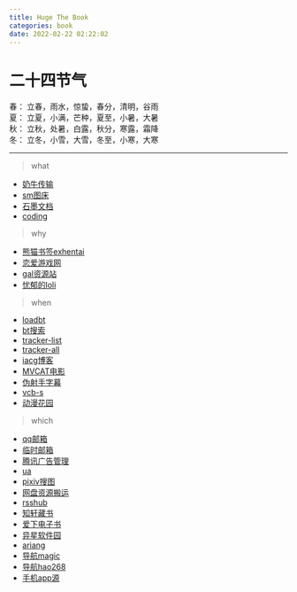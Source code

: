 ```yaml
---
title: Huge The Book
categories: book
date: 2022-02-22 02:22:02
---
```


# 二十四节气

春：  立春，雨水，惊蛰，春分，清明，谷雨  
夏：  立夏，小满，芒种，夏至，小暑，大暑  
秋：  立秋，处暑，白露，秋分，寒露，霜降  
冬：  立冬，小雪，大雪，冬至，小寒，大寒

---

> what
- [奶牛传输](https://cowtransfer.com)
- [sm图床](https://sm.ms/)
- [石墨文档](https://shimo.im)
- [coding](https://nibazshab.coding.net)

> why
- [熊猫书签exhentai](https://expanda.org)
- [恋爱游戏网](https://www.lianaiyx.com)
- [gal资源站](https://www.nyagal.com)
- [忧郁的loli](https://www.hhgal.com)

> when
- [loadbt](https://www.loadbt.com/files)
- [bt搜索](https://hao.su/909)
- [tracker-list](https://github.com/ngosang/trackerslist)
- [tracker-all](https://trackerslist.com/all.txt)
- [iacg博客](https://iacg.rip)
- [MVCAT电影](http://www.mvcat.com/)
- [伪射手字幕](https://assrt.net/)
- [vcb-s](https://vcb-s.com)
- [动漫花园](https://www.dongmanhuayuan.com/)

> which
- [qq邮箱](https://w.mail.qq.com)
- [临时邮箱](https://10minutemail.net/m/?lang=zh-cn)
- [腾讯广告管理](https://privacy.qq.com/yszc-m.htm)
- [ua](http://service.spiritsoft.cn/ua.html)
- [pixiv搜图](http://saucenao.com)
- [网盘资源搬运](https://www.multcloud.com)
- [rsshub](https://docs.rsshub.app)
- [知轩藏书](http://www.zxcs.me/)
- [爱下电子书](https://m.aixdzs.com/)
- [异星软件园](http://yxssp.com)
- [ariang](http://aria2.net)
- [导航magic](https://magi.com/)
- [导航hao268](https://hao268.com/)
- [手机app源](http://ku.mumuceo.com/)

